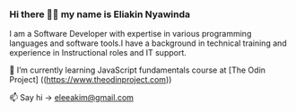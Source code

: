 ### Hi there 👋🏼 my name is Eliakin Nyawinda 

I am a Software Developer with expertise in various programming languages and software tools.I have a background in technical training and experience in Instructional roles and IT support.

🌱 I’m currently learning JavaScript fundamentals course at [The Odin Project] ((https://www.theodinproject.com)) 

📫 Say hi -> [eleeakim@gmail.com](mailto:eleeakim@gmail.com)

